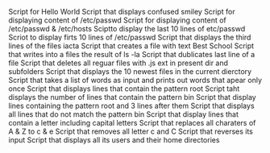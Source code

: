 Script for Hello World
Script that displays confused smiley
Script for displaying content of /etc/passwd
Script for displaying content of /etc/passwd & /etc/hosts
Sciptto display the last 10 lines of etc/passwd
Scriot to display firts 10 lines of /etc/passwd
Script that displays the third lines of the files iacta
Script that creates a file with text Best School
Script that writes into a files the result of ls -la
Script that dublicates last line of a file
Script that deletes all reguar files with .js ext in present dir and subfolders
Script that displays the 10 newest files in the current dierctory
Script that takes a list of words as input and prints out words that apear only once
Script that displays lines that contain the pattern root
Script taht displays the number of lines that contain the pattern bin
Script that display lines containing the pattern root and 3 lines after them
Script that displays all lines that do not match the pattern bin
Script that display lines that contain a letter including capital letters
Script that replaces all charaters of A & Z to c & e
Script that removes all letter c and C
Script that reverses its input
Script that displays all its users and their home directories
